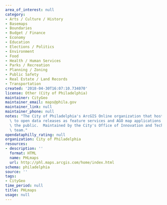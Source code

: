 ```yaml
---
area_of_interest: null
category:
- Arts / Culture / History
- Basemaps
- Boundaries
- Budget / Finance
- Economy
- Education
- Elections / Politics
- Environment
- Food
- Health / Human Services
- Parks / Recreation
- Planning / Zoning
- Public Safety
- Real Estate / Land Records
- Transportation
created: '2018-04-30T16:07:10.734070'
license: Other (City of Philadelphia)
maintainer: CityGeo
maintainer_email: maps@phila.gov
maintainer_link: null
maintainer_phone: null
notes: "The City of Philadelphia's ArcGIS Online organization that hosts references\
  \ to open data releases as feature services and AGO map applications shared with\
  \ the public.  Maintained by the City's Office of Innovation and Technology's CityGeo\
  \ team."
opendataphilly_rating: null
organization: City of Philadelphia
resources:
- description: ''
  format: HTML
  name: PHLmaps
  url: http://phl.maps.arcgis.com/home/index.html
schema: philadelphia
source: ''
tags:
- CityGeo
time_period: null
title: PHLmaps
usage: null
---
```

